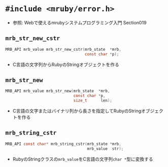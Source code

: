 # `#include <mruby/error.h>`
- 参照: Webで使えるmrubyシステムプログラミング入門 Section019

## `mrb_str_new_cstr`
```c
MRB_API mrb_value mrb_str_new_cstr(mrb_state  *mrb,
                                   const char *p);
```
- C言語の文字列からRubyのStringオブジェクトを作る

## `mrb_str_new`
```c
MRB_API mrb_value mrb_str_new(mrb_state  *mrb,
                              const char *p,
                              size_t      len);
```
- C言語の文字またはバイナリ列から長さを指定してRubyのStringオブジェクトを作る

## `mrb_string_cstr`
```c
MRB_API const char* mrb_string_cstr(mrb_state *mrb,
                                    mrb_value  str);
```
- RubyのStringクラスの`mrb_value`をC言語の文字列`char *`型に変換する

